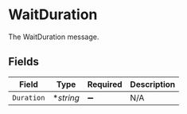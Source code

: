 # WaitDuration

The WaitDuration message.


## Fields

| Field              | Type               | Required           | Description        |
| ------------------ | ------------------ | ------------------ | ------------------ |
| `Duration`         | **string*          | :heavy_minus_sign: | N/A                |